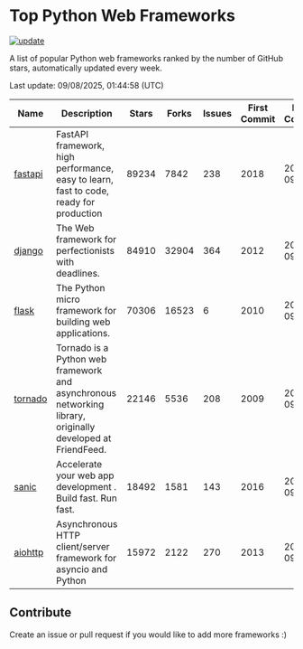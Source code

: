 # Top Python Web Frameworks

[![update](https://github.com/sunnysid3up/python-web-frameworks/actions/workflows/update.yml/badge.svg)](https://github.com/sunnysid3up/python-web-frameworks/actions/workflows/update.yml)

A list of popular Python web frameworks ranked by the number of GitHub stars, automatically updated every week.

Last update: 09/08/2025, 01:44:58 (UTC)

| Name          | Description          | Stars                     | Forks          | Issues               | First Commit        | Last Commit         |
|---------------|----------------------|---------------------------|----------------|----------------------|---------------------|---------------------|
| [fastapi](https://github.com/fastapi/fastapi) | FastAPI framework, high performance, easy to learn, fast to code, ready for production | 89234 | 7842 | 238 | 2018 | 2025-09-08 |
| [django](https://github.com/django/django) | The Web framework for perfectionists with deadlines. | 84910 | 32904 | 364 | 2012 | 2025-09-08 |
| [flask](https://github.com/pallets/flask) | The Python micro framework for building web applications. | 70306 | 16523 | 6 | 2010 | 2025-09-07 |
| [tornado](https://github.com/tornadoweb/tornado) | Tornado is a Python web framework and asynchronous networking library, originally developed at FriendFeed. | 22146 | 5536 | 208 | 2009 | 2025-09-07 |
| [sanic](https://github.com/sanic-org/sanic) |  Accelerate your web app development . Build fast. Run fast. | 18492 | 1581 | 143 | 2016 | 2025-09-07 |
| [aiohttp](https://github.com/aio-libs/aiohttp) | Asynchronous HTTP client/server framework for asyncio and Python | 15972 | 2122 | 270 | 2013 | 2025-09-07 |

## Contribute 

Create an issue or pull request if you would like to add more frameworks :)